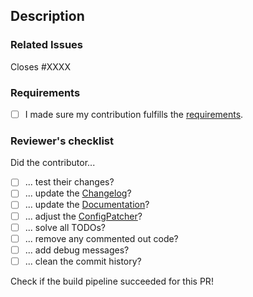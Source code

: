 ## Description
<!-- Please describe your changes here. -->

### Related Issues
<!-- Issue number if existing. -->
Closes #XXXX

### Requirements
- [ ] I made sure my contribution fulfills the [requirements](https://docs.betonquest.org/2.0.0-DEV/Participate/Process/Submitting-Changes/#reviewers-checklist).

### Reviewer's checklist
<!-- DON'T DO ANYTHING HERE -->
<!-- This is a checklist for the reviewers, and will be checked by them! -->
Did the contributor...
- [ ]  ... test their changes?
- [ ]  ... update the [Changelog](https://docs.betonquest.org/2.0.0-DEV/Participate/Process/Maintaining-the-Changelog/)?
- [ ]  ... update the [Documentation](https://docs.betonquest.org/2.0.0-DEV/Participate/Process/Docs/Workflow/)?
- [ ]  ... adjust the [ConfigPatcher](https://docs.betonquest.org/2.0.0-DEV/API/ConfigPatcher)?
- [ ]  ... solve all TODOs?
- [ ]  ... remove any commented out code?
- [ ]  ... add debug messages?
- [ ]  ... clean the commit history?

Check if the build pipeline succeeded for this PR!
